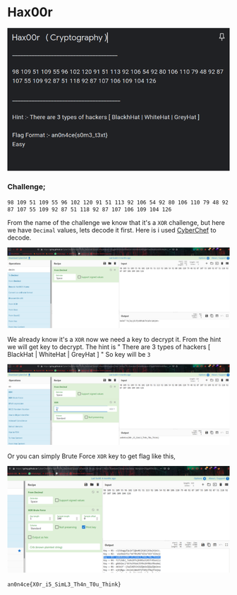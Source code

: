 # Hax00r

![](img/1.png)

### Challenge;
```
98 109 51 109 55 96 102 120 91 51 113 92 106 54 92 80 106 110 79 48 92 87 107 55 109 92 87 51 118 92 87 107 106 109 104 126
```

From the name of the challenge we know that it's a `XOR` challenge, but here we have `Decimal` values, lets decode it first.
Here is i used [CyberChef](https://gchq.github.io/CyberChef/) to decode.

![](img/2.png)

We already know it's a `XOR` now we need a key to decrypt it. From the hint we will get key to decrypt.
The hint is " There are 3 types of hackers [ BlackHat | WhiteHat | GreyHat ] "
So key will be `3`

![](img/flag.png)

Or you can simply Brute Force `XOR` key to get flag like this, 

![](img/3.png)

```an0n4ce{X0r_i5_SimL3_Th4n_T0u_Think}```
